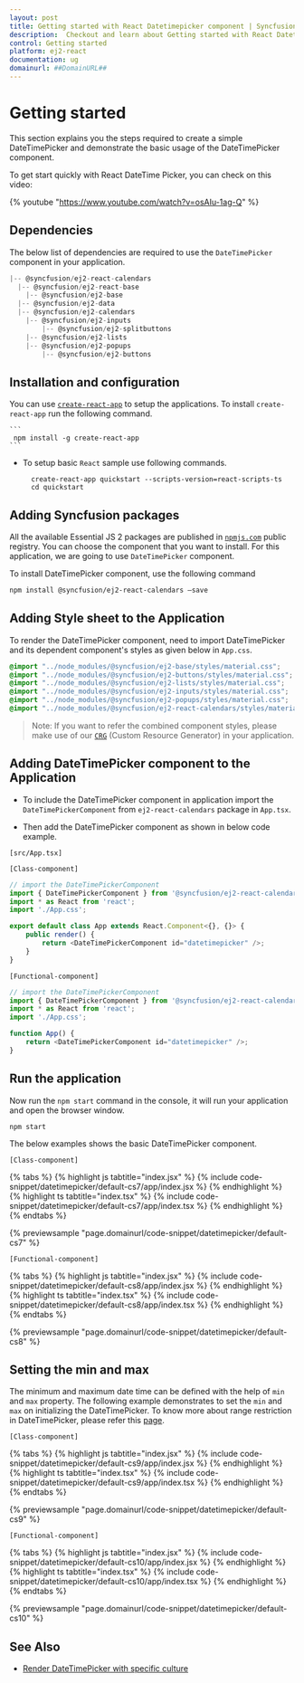 ```yaml
---
layout: post
title: Getting started with React Datetimepicker component | Syncfusion
description:  Checkout and learn about Getting started with React Datetimepicker component of Syncfusion Essential JS 2 and more details.
control: Getting started 
platform: ej2-react
documentation: ug
domainurl: ##DomainURL##
---
```


# Getting started

This section explains you the steps required to create a simple DateTimePicker and demonstrate the basic usage of the DateTimePicker component.

To get start quickly with React DateTime Picker, you can check on this video:

{% youtube "https://www.youtube.com/watch?v=osAIu-1ag-Q" %}

## Dependencies

The below list of dependencies are required to use the `DateTimePicker` component in your application.

```javascript
|-- @syncfusion/ej2-react-calendars
  |-- @syncfusion/ej2-react-base
    |-- @syncfusion/ej2-base
  |-- @syncfusion/ej2-data
  |-- @syncfusion/ej2-calendars
    |-- @syncfusion/ej2-inputs
        |-- @syncfusion/ej2-splitbuttons
    |-- @syncfusion/ej2-lists
    |-- @syncfusion/ej2-popups
        |-- @syncfusion/ej2-buttons
```

## Installation and configuration

You can use [`create-react-app`](https://github.com/facebook/create-react-app) to setup the applications. To install `create-react-app` run the following command.

    ```
     npm install -g create-react-app
    ```

* To setup basic `React` sample use following commands.

    ```
      create-react-app quickstart --scripts-version=react-scripts-ts
      cd quickstart
    ```

## Adding Syncfusion packages

All the available Essential JS 2 packages are published in [`npmjs.com`](https://www.npmjs.com/~syncfusionorg) public registry. You can choose the component that you want to install. For this application, we are going to use `DateTimePicker` component.

To install DateTimePicker component, use the following command

```bash
npm install @syncfusion/ej2-react-calendars –save
```

## Adding Style sheet to the Application

To render the DateTimePicker component, need to import DateTimePicker and its dependent component's styles as given below in `App.css`.

```css
@import "../node_modules/@syncfusion/ej2-base/styles/material.css";
@import "../node_modules/@syncfusion/ej2-buttons/styles/material.css";
@import "../node_modules/@syncfusion/ej2-lists/styles/material.css";
@import "../node_modules/@syncfusion/ej2-inputs/styles/material.css";
@import "../node_modules/@syncfusion/ej2-popups/styles/material.css";
@import "../node_modules/@syncfusion/ej2-react-calendars/styles/material.css";
```

>Note: If you want to refer the combined component styles, please make use of our [`CRG`](https://crg.syncfusion.com/) (Custom Resource Generator) in your application.

## Adding DateTimePicker component to the Application

* To include the DateTimePicker component in application import the `DateTimePickerComponent` from `ej2-react-calendars` package in `App.tsx`.

* Then add the DateTimePicker component as shown in below code example.

`[src/App.tsx]`

`[Class-component]`

```ts
// import the DateTimePickerComponent
import { DateTimePickerComponent } from '@syncfusion/ej2-react-calendars';
import * as React from 'react';
import './App.css';

export default class App extends React.Component<{}, {}> {
    public render() {
        return <DateTimePickerComponent id="datetimepicker" />;
    }
}
```

`[Functional-component]`

```ts
// import the DateTimePickerComponent
import { DateTimePickerComponent } from '@syncfusion/ej2-react-calendars';
import * as React from 'react';
import './App.css';

function App() {
    return <DateTimePickerComponent id="datetimepicker" />;
}
```

## Run the application

Now run the `npm start` command in the console, it will run your application and open the browser window.

```
npm start
```

The below examples shows the basic DateTimePicker component.

`[Class-component]`

{% tabs %}
{% highlight js tabtitle="index.jsx" %}
{% include code-snippet/datetimepicker/default-cs7/app/index.jsx %}
{% endhighlight %}
{% highlight ts tabtitle="index.tsx" %}
{% include code-snippet/datetimepicker/default-cs7/app/index.tsx %}
{% endhighlight %}
{% endtabs %}

 {% previewsample "page.domainurl/code-snippet/datetimepicker/default-cs7" %}

`[Functional-component]`

{% tabs %}
{% highlight js tabtitle="index.jsx" %}
{% include code-snippet/datetimepicker/default-cs8/app/index.jsx %}
{% endhighlight %}
{% highlight ts tabtitle="index.tsx" %}
{% include code-snippet/datetimepicker/default-cs8/app/index.tsx %}
{% endhighlight %}
{% endtabs %}

 {% previewsample "page.domainurl/code-snippet/datetimepicker/default-cs8" %}

## Setting the min and max

The minimum and maximum date time can be defined with the help of `min` and `max` property. The following example demonstrates to set the `min` and `max` on initializing the DateTimePicker. To know more about range restriction in DateTimePicker, please refer this [page](./date-time-range).

`[Class-component]`

{% tabs %}
{% highlight js tabtitle="index.jsx" %}
{% include code-snippet/datetimepicker/default-cs9/app/index.jsx %}
{% endhighlight %}
{% highlight ts tabtitle="index.tsx" %}
{% include code-snippet/datetimepicker/default-cs9/app/index.tsx %}
{% endhighlight %}
{% endtabs %}

 {% previewsample "page.domainurl/code-snippet/datetimepicker/default-cs9" %}

`[Functional-component]`

{% tabs %}
{% highlight js tabtitle="index.jsx" %}
{% include code-snippet/datetimepicker/default-cs10/app/index.jsx %}
{% endhighlight %}
{% highlight ts tabtitle="index.tsx" %}
{% include code-snippet/datetimepicker/default-cs10/app/index.tsx %}
{% endhighlight %}
{% endtabs %}

 {% previewsample "page.domainurl/code-snippet/datetimepicker/default-cs10" %}

## See Also

* [Render DateTimePicker with specific culture](./globalization)
